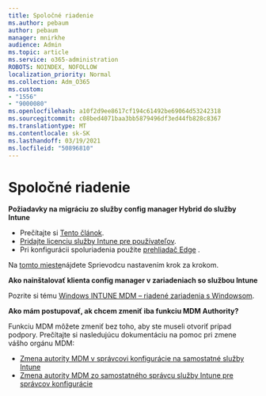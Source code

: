 ```yaml
---
title: Spoločné riadenie
ms.author: pebaum
author: pebaum
manager: mnirkhe
audience: Admin
ms.topic: article
ms.service: o365-administration
ROBOTS: NOINDEX, NOFOLLOW
localization_priority: Normal
ms.collection: Adm_O365
ms.custom:
- "1556"
- "9000080"
ms.openlocfilehash: a10f2d9ee8617cf194c61492be69064d53242318
ms.sourcegitcommit: c08bed4071baa3bb5879496df3ed44fb828c8367
ms.translationtype: MT
ms.contentlocale: sk-SK
ms.lasthandoff: 03/19/2021
ms.locfileid: "50896810"
---
```

# <a name="co-management"></a>Spoločné riadenie

**Požiadavky na migráciu zo služby config manager Hybrid do služby Intune**

- Prečítajte si [Tento článok](https://docs.microsoft.com/mem/configmgr/mdm/understand/what-happened-to-hybrid).
- [Pridajte licenciu služby Intune pre používateľov](https://docs.microsoft.com/mem/intune/fundamentals/licenses-assign).
- Pri konfigurácii spoluriadenia použite [prehliadač Edge](https://www.microsoft.com/edge) .

Na [tomto mieste](https://admin.microsoft.com/AdminPortal/Home?#/modernonboarding/comanagesetupguide)nájdete Sprievodcu nastavením krok za krokom.

**Ako nainštalovať klienta config manager v zariadeniach so službou Intune**

Pozrite si tému [Windows INTUNE MDM – riadené zariadenia s Windowsom](https://docs.microsoft.com/mem/configmgr/core/clients/deploy/deploy-clients-to-windows-computers#bkmk_mdm).

**Ako mám postupovať, ak chcem zmeniť iba funkciu MDM Authority?**

Funkciu MDM môžete zmeniť bez toho, aby ste museli otvoriť prípad podpory. Prečítajte si nasledujúcu dokumentáciu na pomoc pri zmene vášho orgánu MDM:

- [Zmena autority MDM v správcovi konfigurácie na samostatné služby Intune](https://docs.microsoft.com/mem/configmgr/mdm/understand/what-happened-to-hybrid)
- [Zmena autority MDM zo samostatného správcu služby Intune pre správcov konfigurácie](https://docs.microsoft.com/mem/configmgr/mdm/understand/what-happened-to-hybrid)
